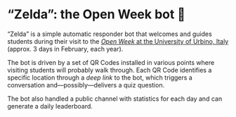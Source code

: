 # “Zelda”: the Open Week bot 🤖

“Zelda” is a simple automatic responder bot that welcomes and guides students during their visit to the [*Open Week* at the University of Urbino, Italy](https://www.uniurb.it/universitaaperta) (approx. 3 days in February, each year).

The bot is driven by a set of QR&nbsp;Codes installed in various points where visiting students will probably walk through.
Each QR&nbsp;Code identifies a specific location through a *deep link* to the bot, which triggers a conversation and—possibly—delivers a quiz question.

The bot also handled a public channel with statistics for each day and can generate a daily leaderboard.

